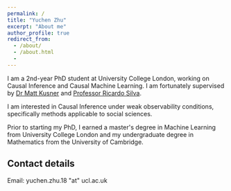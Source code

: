 ```yaml
---
permalink: /
title: "Yuchen Zhu"
excerpt: "About me"
author_profile: true
redirect_from:
  - /about/
  - /about.html
  -
---
```

I am a 2nd-year PhD student at University College London, working on Causal Inference and Causal Machine Learning. I am fortunately supervised by [Dr Matt Kusner](http://mkusner.github.io) and [Professor Ricardo Silva](http://www.homepages.ucl.ac.uk/~ucgtrbd/). 

I am interested in Causal Inference under weak observability conditions, specifically methods applicable to social sciences.

Prior to starting my PhD, I earned a master's degree in Machine Learning from University College London and my undergraduate degree in Mathematics from the University of Cambridge.

## Contact details

Email: yuchen.zhu.18 "at" ucl.ac.uk
